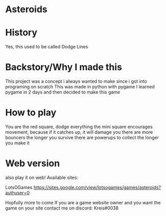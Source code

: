 # Asteroids

# History
Yes, this used to be called Dodge Lines

# Backstory/Why I made this
This project was a concept i always wanted to make since i got into programing on scratch
This was made in python with pygame
I learned pygame in 2 days and then decided to make this game

# How to play
You are the red square, dodge everything
the mini square encourages movement, because if it catches up, it will damage you
there are more bouncers the longer you survive
there are powerups to collect the longer you make it

# Web version
also play it on web!
Available sites:

LotsOGames
https://sites.google.com/view/lotsogames/games/asteroids?authuser=0

Hopfully more to come
If you are a game website owner and you want the game on your site contact me on discord:
Kreis#0038
